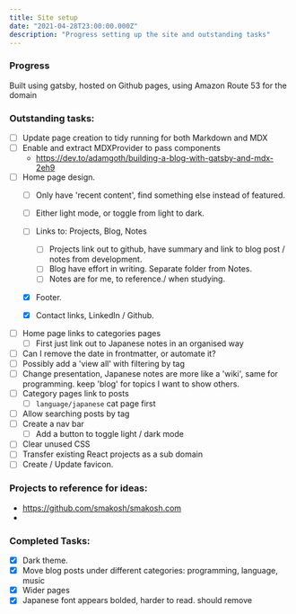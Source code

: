 ```yaml
---
title: Site setup
date: "2021-04-28T23:00:00.000Z"
description: "Progress setting up the site and outstanding tasks"
---
```


### Progress

Built using gatsby, hosted on Github pages, using Amazon Route 53 for the domain

### Outstanding tasks:

- [ ] Update page creation to tidy running for both Markdown and MDX
- [ ] Enable and extract MDXProvider to pass components
  - https://dev.to/adamgoth/building-a-blog-with-gatsby-and-mdx-2eh9
- [ ] Home page design.
  - [ ] Only have 'recent content', find something else instead of featured.
  
  - [ ] Either light mode, or toggle from light to dark.
  - [ ] Links to: Projects, Blog, Notes
    - [ ] Projects link out to github, have summary and link to blog post / notes from development.
    - [ ] Blog have effort in writing. Separate folder from Notes.
    - [ ] Notes are for me, to reference./ when studying.
  - [x] Footer.
  - [x] Contact links, LinkedIn / Github.

- [ ] Home page links to categories pages
  - [ ] First just link out to Japanese notes in an organised way
- [ ] Can I remove the date in frontmatter, or automate it?
- [ ] Possibly add a 'view all' with filtering by tag
- [ ] Change presentation, Japanese notes are more like a 'wiki', same for programming. keep 'blog' for topics I want to show others.
- [ ] Category pages link to posts
  - [ ] `language/japanese` cat page first
- [ ] Allow searching posts by tag
- [ ] Create a nav bar
  - [ ] Add a button to toggle light / dark mode
- [ ] Clear unused CSS
- [ ] Transfer existing React projects as a sub domain
- [ ] Create / Update favicon.

### Projects to reference for ideas:

- https://github.com/smakosh/smakosh.com
-

### Completed Tasks:

- [x] Dark theme.
- [x] Move blog posts under different categories: programming, language, music
- [x] Wider pages
- [x] Japanese font appears bolded, harder to read. should remove
